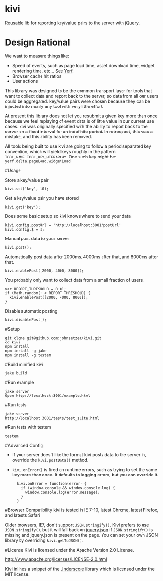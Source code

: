kivi
====

Reusable lib for reporting key/value pairs to the server with [jQuery](http://jquery.com/).

# Design Rational
We want to measure things like:

- Speed of events, such as page load time, asset download time, widget rendering time, etc... See [Yerf](https://github.com/johnsetzer/yerf).
- Browser cache hit ratios
- User actions

This library was designed to be the common transport layer for tools that want to
collect data and report back to the server, so data from all our users could be aggregated. key/value pairs were chosen because they can be injected into nearly any
tool with very little effort. 

At present this library does not let you resubmit a
given key more than once because we feel replaying of event data is of little value in our current use cases. 
kivi was originally specified with the ability to report back to the server on a fixed interval for an indefinite period.  In retrospect, this was a mistake, and this ability has been removed.

All tools being built to use kivi are going to follow
a period separated key convention, which will yield keys roughly in the pattern `TOOL_NAME.TOOL_KEY_HIERARCHY`.
One such key might be: `yerf.delta.pageLoad.widgetLoad`

#Usage

Store a key/value pair

    kivi.set('key', 10);

Get a key/value pair you have stored

    kivi.get('key');

Does some basic setup so kivi knows where to send your data

    kivi.config.postUrl = 'http://localhost:3001/postUrl'
    kivi.config.$ = $;
    
Manual post data to your server

    kivi.post();

Automatically post data after 2000ms, 4000ms after that, and 8000ms after that.

    kivi.enablePost([2000, 4000, 8000]);

You probably only want to collect data from a small fraction of users.

    var REPORT_THRESHOLD = 0.01;
    if (Math.random() < REPORT_THRESHOLD) {
      kivi.enablePost([2000, 4000, 8000]);
    }

Disable automatic posting

    kivi.disablePost();

#Setup

    git clone git@github.com:johnsetzer/kivi.git
    cd kivi
    npm install
    npm install -g jake
    npm install -g testem

#Build minified kivi

    jake build

#Run example

    jake server
    Open http://localhost:3001/example.html

#Run tests

    jake server
    http://localhost:3001/tests/test_suite.html

#Run tests with testem

    testem

#Advanced Config
- If your server does't like the format kivi posts data to the server in, override the `kivi.postData()` method.
- `kivi.onError()` is fired on runtime errors, such as trying to set the same key more than once.  It defaults to logging errors, but you can override it.

        kivi.onError = function(error) {
          if (window.console && window.console.log) {
            window.console.log(error.message);
          }
        }

#Browser Compatibility
kivi is tested in IE 7-10, latest Chrome, latest Firefox, and latests Safari

Older browsers, IE7, don't support `JSON.stringify()`. Kivi prefers to use `JSON.stringify()`, but it will fall back on [jquery.json](https://code.google.com/p/jquery-json/) if `JSON.stringify()` is missing and jquery.json is present on the page. You can set your own JSON library by overriding `kivi.getToJSON()`.

#License
Kivi is licensed under the Apache Version 2.0 License.

http://www.apache.org/licenses/LICENSE-2.0.html

Kivi inlines a snippet of the [Underscore](http://underscorejs.org/) library which is licensed under the MIT license.